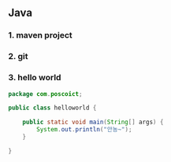 ## Java

### 1. maven project
### 2. git
### 3. hello world

``` Java
package com.poscoict;

public class helloworld {

	public static void main(String[] args) {
		System.out.println("안농~");
	}

}
```